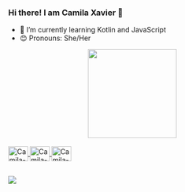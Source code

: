 ### Hi there! I am Camila Xavier 👋

- 🌱 I’m currently learning Kotlin and JavaScript
- 😊 Pronouns: She/Her

<div align="center">
  <a href="https://github.com/camilarairaxavier">
  <img height="180em" src="https://github-readme-stats.vercel.app/api?username=camilarairaxavier&show_icons=true&theme=dracula&include_all_commits=true&count_private=true"/>
</div>
  
 <div style="display: inline_block"><br>
  <img align="center" alt="Camila-HTML" height="30" width="40" src="https://cdn.jsdelivr.net/gh/devicons/devicon/icons/html5/html5-original.svg">
  <img align="center" alt="Camila-CSS" height="30" width="40" src="https://cdn.jsdelivr.net/gh/devicons/devicon/icons/css3/css3-original.svg">
   <img align="center" alt="Camila-Js" height="30" width="40" src="https://cdn.jsdelivr.net/gh/devicons/devicon/icons/javascript/javascript-original.svg">
</div>
  
  ##
  
 <div>
  <a href="https://www.linkedin.com/in/camilarairaxavier/" target="_blank"><img src="https://img.shields.io/badge/LinkedIn-0077B5?style=for-the-badge&logo=linkedin&logoColor=white" target="_blank"></a> 
 </div>
